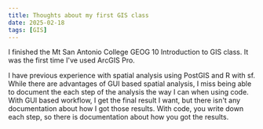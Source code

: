 ```yaml
---
title: Thoughts about my first GIS class
date: 2025-02-18
tags: [GIS]
---
```


I finished the Mt San Antonio College GEOG 10 Introduction to GIS class. It was the first time I've used ArcGIS Pro.

I have previous experience with spatial analysis using PostGIS and R with sf. While there are advantages of GUI based spatial analysis, I miss being able to document the each step of the analysis the way I can when using code. With GUI based workflow, I get the final result I want, but there isn't any documentation about how I got those results. With code, you write down each step, so there is documentation about how you got the results.
